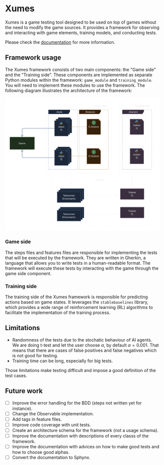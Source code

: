 # Xumes

Xumes is a game testing tool designed to be used on top of games without the need to modify the game sources. It provides a framework for observing and interacting with game elements, training models, and conducting tests.

Please check the [documentation](https://xumes.readthedocs.io/en/latest/) for more information.

## Framework usage
The Xumes framework consists of two main components: the "Game side" and the "Training side". These components are implemented as separate Python modules within the framework: `game_module` and `training_module`.
You will need to implement these modules to use the framework. The following diagram illustrates the architecture of the framework:

![framework schema](schema.png)

### Game side
The steps files and features files are responsible for implementing the tests that will be executed by the framework. They are written in Gherkin, a language that allows you to write tests in a human-readable format. The framework will execute these tests by interacting with the game through the game side component.

### Training side
The training side of the Xumes framework is responsible for predicting actions based on game states. It leverages the `stablebaselines` library, which provides a wide range of reinforcement learning (RL) algorithms to facilitate the implementation of the training process.

## Limitations

- Randomness of the tests due to the stochatic behaviour of AI agents. We are doing t-test and let the user choose $\alpha$, by default $\alpha=0.001$. That means that there are cases of false positives and false negatives which is not good for testing.
- Training time can be long, especially for big tests.

Those limitations make testing difficult and impose a good definition of the test cases.

## Future work

- [ ] Improve the error handling for the BDD (steps not written yet for instance).
- [ ] Change the Observable implementation.
- [ ] Add tags in feature files.
- [ ] Improve code coverage with unit tests.
- [ ] Create an architecture schema for the framework (not a usage schema).
- [ ] Improve the documentation with descriptions of every classs of the framework.
- [ ] Improve the documentation with advices on how to make good tests and how to choose good alphas.
- [ ] Convert the documentation to Sphynx.
